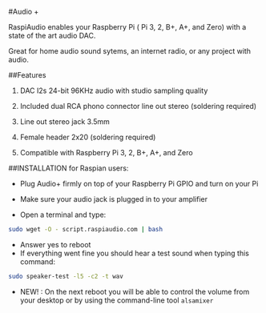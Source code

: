 <!--
---
name: RASPIAUDIO AUDIO+
class: board
type: audio
formfactor: phat
manufacturer: RASPIAUDIO
description: An I2S digital to analog audio converter
buy: https://raspiaudio.com
image: 'audioplus.png'
pincount: 40
eeprom: no
power:
  '1':
ground:
  '6':
  '9':
  '14':
  '20':
  '25':
  '30':
  '34':
  '39':
pin:
  '12':
    name: I2S
  '35':
    name: I2S
  '40':
    name: I2S
install:
  'devices':
  - 'i2s'
-->
#Audio +

RaspiAudio enables your Raspberry Pi ( Pi 3, 2, B+, A+, and Zero) with a state of the art audio DAC.

Great for home audio sound sytems, an internet radio, or any project with audio.

##Features

1. DAC I2s 24-bit 96KHz audio with studio sampling quality

2. Included dual RCA phono connector line out stereo (soldering required)

3. Line out stereo jack 3.5mm

4. Female header 2x20 (soldering required)

5. Compatible with Raspberry Pi 3, 2, B+, A+, and Zero

##INSTALLATION for Raspian users:

* Plug Audio+ firmly on top of your Raspberry Pi GPIO and turn on your Pi

* Make sure your audio jack is plugged in to your amplifier

* Open a terminal and type:

```bash
sudo wget -O - script.raspiaudio.com | bash
```

* Answer yes to reboot
* If everything went fine you should hear a test sound when typing this command:

```bash
sudo speaker-test -l5 -c2 -t wav
```

* NEW! : On the next reboot you will be able to control the volume from your desktop or by using the command-line tool `alsamixer`



